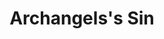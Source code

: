 --- 
title: Archangels's Sin
description:
price: "140.00"
category: 
images: 
    - /assets/img/arhangel.png
order: 503
---